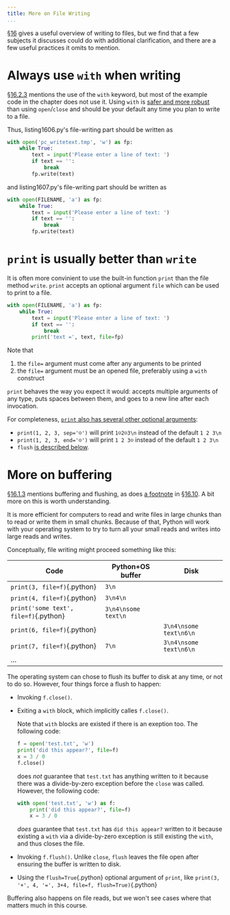 ```yaml
---
title: More on File Writing
...
```


§[16](http://www.spronck.net/pythonbook/pythonbook.pdf#chapter.16) gives a useful overview of writing to files,
but we find that a few subjects it discusses could do with additional clarification,
and there are a few useful practices it omits to mention.

# Always use `with` when writing

§[16.2.3](http://www.spronck.net/pythonbook/pythonbook.pdf#subsection.16.2.3) mentions the use of the `with` keyword, but most of the example code in the chapter does not use it.
Using `with` is [safer and more robust](#more-on-buffering) than using `open`/`close`
and should be your default any time you plan to write to a file.

Thus, listing1606.py's file-writing part should be written as

````python
with open('pc_writetext.tmp', 'w') as fp:
    while True:
        text = input('Please enter a line of text: ')
        if text == '':
            break
        fp.write(text)
````

and listing1607.py's file-writing part should be written as

````python
with open(FILENAME, 'a') as fp:
    while True:
        text = input('Please enter a line of text: ')
        if text == '':
            break
        fp.write(text)
````


# `print` is usually better than `write`

It is often more convinient to use the built-in function `print` than the file method `write`.
`print` accepts an optional argument `file` which can be used to print to a file.

````python
with open(FILENAME, 'a') as fp:
    while True:
        text = input('Please enter a line of text: ')
        if text == '':
            break
        print('text =', text, file=fp)
````

Note that

1.  the `file=` argument must come after any arguments to be printed
2.  the `file=` argument must be an opened file, preferably using a `with` construct

`print` behaves the way you expect it would:
accepts multiple arguments of any type, puts spaces between them, and goes to a new line after each invocation.

For completeness, [`print` also has several other optional arguments](https://docs.python.org/3/library/functions.html#print):

-   `print(1, 2, 3, sep='☺')` will print `1☺2☺3\n` instead of the default `1 2 3\n`
-   `print(1, 2, 3, end='☺')` will print `1 2 3☺` instead of the default `1 2 3\n`
-   `flush` [is described below](#more-on-buffering).

# More on buffering

§[16.1.3](http://www.spronck.net/pythonbook/pythonbook.pdf#subsection.16.1.3) mentions buffering and flushing, as does [a footnote](http://www.spronck.net/pythonbook/pythonbook.pdf#Hfootnote.10) in §[16.10](http://www.spronck.net/pythonbook/pythonbook.pdf#section.16.10).
A bit more on this is worth understanding.

It is more efficient for computers to read and write files in large chunks than to read or write them in small chunks.
Because of that, Python will work with your operating system to try to turn all your small reads and writes into large reads and writes.

Conceptually, file writing might proceed something like this:

Code         | Python+OS buffer | Disk
-------------|------------------|------
`print(3, file=f)`{.python} | `3\n` | `‌`
`print(4, file=f)`{.python} | `3\n4\n` | `‌`
`print('some text', file=f)`{.python} | `3\n4\nsome text\n` | `‌`
`print(6, file=f)`{.python} | `‌` | `3\n4\nsome text\n6\n`
`print(7, file=f)`{.python} | `7\n` | `3\n4\nsome text\n6\n`
… | | 

The operating system can chose to flush its buffer to disk at any time, or not to do so.
However, four things force a flush to happen:

-   Invoking `f.close()`.

-   Exiting a `with` block, which implicitly calles `f.close()`.

    Note that `with` blocks are existed if there is an exeption too.
    The following code:

    ````python
    f = open('test.txt', 'w')
    print('did this appear?', file=f)
    x = 3 / 0
    f.close()
    ````
    
    does *not* guarantee that `test.txt` has anything written to it because there was a divide-by-zero exception before the `close` was called.
    However, the following code:

    ````python
    with open('test.txt', 'w') as f:
        print('did this appear?', file=f)
        x = 3 / 0
    ````
    
    *does* guarantee that `test.txt` has `did this appear?` written to it because existing a `with` via a divide-by-zero exception is still existing the `with`, and thus closes the file.

-   Invoking `f.flush()`.
    Unlike `close`, `flush` leaves the file open after ensuring the buffer is written to disk.

-   Using the `flush=True`{.python} optional argument of `print`, like `print(3, '+', 4, '=', 3+4, file=f, flush=True)`{.python}

Buffering also happens on file reads, but we won't see cases where that matters much in this course.
